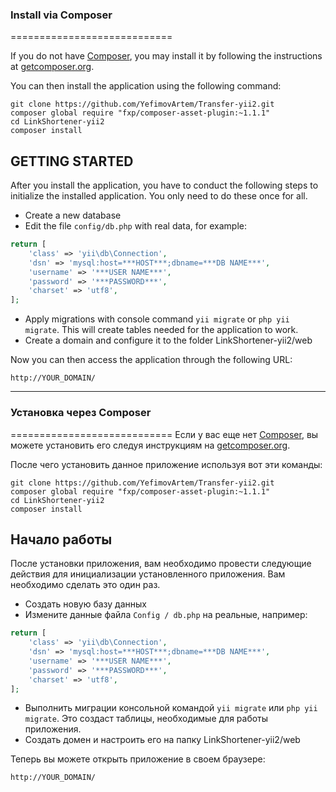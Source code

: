 ### Install via Composer
============================

If you do not have [Composer](http://getcomposer.org/), you may install it by following the instructions at [getcomposer.org](http://getcomposer.org/doc/00-intro.md#installation-nix).

You can then install the application using the following command:

~~~
git clone https://github.com/YefimovArtem/Transfer-yii2.git
composer global require "fxp/composer-asset-plugin:~1.1.1"
cd LinkShortener-yii2
composer install
~~~

GETTING STARTED
---------------

After you install the application, you have to conduct the following steps to initialize the installed application. You only need to do these once for all.

* Create a new database
* Edit the file `config/db.php` with real data, for example:
```php
return [
    'class' => 'yii\db\Connection',
    'dsn' => 'mysql:host=***HOST***;dbname=***DB NAME***',
    'username' => '***USER NAME***',
    'password' => '***PASSWORD***',
    'charset' => 'utf8',
];
```
* Apply migrations with console command `yii migrate` or `php yii migrate`. This will create tables needed for the application to work.
* Create a domain and configure it to the folder LinkShortener-yii2/web

Now you can then access the application through the following URL:
~~~
http://YOUR_DOMAIN/
~~~



-------------------------------------

### Установка через Composer
============================
Если у вас еще нет [Composer](http://getcomposer.org/), вы можете установить его следуя инструкциям на [getcomposer.org](http://getcomposer.org/doc/00-intro.md#installation-nix).

После чего установить данное приложение используя вот эти команды:

~~~
git clone https://github.com/YefimovArtem/Transfer-yii2.git
composer global require "fxp/composer-asset-plugin:~1.1.1"
cd LinkShortener-yii2
composer install
~~~


Начало работы
---------------

После установки приложения, вам необходимо провести следующие действия для инициализации установленного приложения. Вам необходимо сделать это один раз.

* Создать новую базу данных
* Измените данные файла `Config / db.php` на реальные, например:
```php
return [
    'class' => 'yii\db\Connection',
    'dsn' => 'mysql:host=***HOST***;dbname=***DB NAME***',
    'username' => '***USER NAME***',
    'password' => '***PASSWORD***',
    'charset' => 'utf8',
];
```
* Выполнить миграции консольной командой `yii migrate` или `php yii migrate`. Это создаст таблицы, необходимые для работы приложения.
* Создать домен и настроить его на папку LinkShortener-yii2/web

Теперь вы можете открыть приложение в своем браузере:
~~~
http://YOUR_DOMAIN/
~~~
